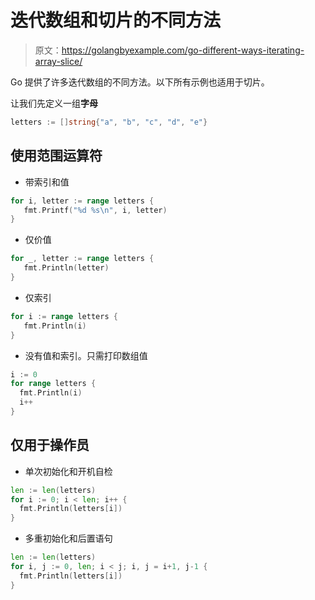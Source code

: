 # 迭代数组和切片的不同方法

> 原文：<https://golangbyexample.com/go-different-ways-iterating-array-slice/>

Go 提供了许多迭代数组的不同方法。以下所有示例也适用于切片。

让我们先定义一组**字母**

```go
letters := []string{"a", "b", "c", "d", "e"}
```

## **使用范围运算符**

*   带索引和值

```go
for i, letter := range letters {
   fmt.Printf("%d %s\n", i, letter)
}
```

*   仅价值

```go
for _, letter := range letters {
   fmt.Println(letter)
}
```

*   仅索引

```go
for i := range letters {
   fmt.Println(i)
}
```

*   没有值和索引。只需打印数组值

```go
i := 0
for range letters {
  fmt.Println(i)
  i++
}
```

## **仅用于操作员**

*   单次初始化和开机自检

```go
len := len(letters)
for i := 0; i < len; i++ {
  fmt.Println(letters[i])
}
```

*   多重初始化和后置语句

```go
len := len(letters)
for i, j := 0, len; i < j; i, j = i+1, j-1 {
  fmt.Println(letters[i])
}
```